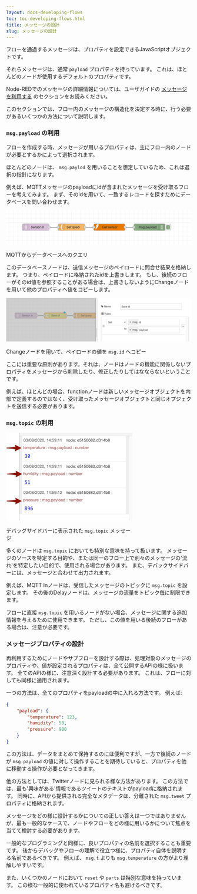 ```yaml
---
layout: docs-developing-flows
toc: toc-developing-flows.html
title: メッセージの設計
slug: メッセージの設計
---
```


フローを通過するメッセージは、プロパティを設定できるJavaScriptオブジェクトです。

それらメッセージは、通常 `payload` プロパティを持っています。
これは、ほとんどのノードが使用するデフォルトのプロパティです。

Node-REDでのメッセージの詳細情報については、ユーザガイドの [メッセージを利用する](/docs/user-guide/messages) のセクションをお読みください。

このセクションでは、フロー内のメッセージの構造化を決定する時に、行う必要があるいくつかの方法について説明します。

### `msg.payload` の利用

フローを作成する時、メッセージが用いるプロパティは、主にフロー内のノードが必要とするかによって選択されます。

ほとんどのノードは、 `msg.paylod` を用いることを想定しているため、これは選択の指針になります。

例えば、MQTTメッセージのpayloadにidが含まれたメッセージを受け取るフローを考えてみます。
まず、そのidを用いて、一致するレコードを探すためにデータベースを問い合わせます。

<div class="figure">
  <img src="images/mqtt-query.png" alt="MQTT to database query">
  <p class="caption">MQTTからデータベースへのクエリ</p>
</div>

このデータベースノードは、送信メッセージのペイロードに問合せ結果を格納します。
つまり、ペイロードに格納されたidを上書きします。
もし、後続のフローがそのid値を参照することがある場合は、上書きしないようにChangeノードを用いて他のプロパティへ値をコピーします。

<div class="figure">
  <img src="images/mqtt-query-save-id.png" alt="Using a Change node to copy the payload to msg.id">
  <p class="caption">Changeノードを用いて、ペイロードの値を <code>msg.id</code> へコピー</p>
</div>


ここには重要な原則があります。それは、ノードはノードの機能に関係しないプロパティをメッセージから削除したり、修正したりしてはなならないということです。

例えば、ほとんどの場合、functionノードは新しいメッセージオブジェクトを内部で定義するのではなく、受け取ったメッセージオブジェクトと同じオプジェクトを送信する必要があります。


### `msg.topic` の利用

<div style="width: 343px" class="figure align-right">
  <img src="images/debug-topic.png" alt="msg.topic shown in debug sidebar message">
  <p class="caption">デバッグサイドバーに表示された <code>msg.topic</code> メッセージ</p>
</div>

多くのノードは `msg.topic` においても特別な意味を持って扱います。
メッセージのソースを特定する目的や、または同一のフロー上で別々のメッセージの'流れ'を特定したい目的で、使用される場合があります。
また、デバックサイドバーには、メッセージと合わせて出力されます。

例えば、MQTT Inノードは、受信したメッセージのトピックに `msg.topic` を設定します。
その後のDelayノードは、メッセージの流量をトピック毎に制限できます。

フローに直接 `msg.topic` を用いるノードがない場合、メッセージに関する追加情報を与えるために使用できます。
ただし、この値を用いる後続のフローがある場合は、注意が必要です。


### メッセージプロパティの設計

再利用するためにノードやサブフローを設計する際は、処理対象のメッセージのプロパティや、値が設定されるプロパティは、全て公開するAPIの様に扱います。
全てのAPIの様に、注意深く設計する必要があります。
これは、フローに対しても同様に適用されます。

一つの方法は、全てのプロパティをpayloadの中に入れる方法です。
例えば:

```json
{
    "payload": {
        "temperature": 123,
        "humidity": 50,
        "pressure": 900
    }
}
```

この方法は、データをまとめて保持するのには便利ですが、一方で後続のノードが `msg.payload` の値に対して操作することを期待していると、プロパティを他に移動する操作が必要となってきます。

他の方法としては、Twitterノードに見られる様な方法があります。
この方法では、最も'興味がある'情報であるツイートのテキストがpayloadに格納されます。
同時に、APIから提供される完全なメタデータは、分離された `msg.tweet` プロパティに格納されます。

メッセージをどの様に設計するかについての正しい答えは一つではありませんが、最も一般的なケースで、ノードやフローをどの様に用いるかについて焦点を当てて検討する必要があります。

一般的なプログラミングと同様に、良いプロパティの名前を選択することも重要です。
後からデバッグやフローの理解で役立つ様に、プロパティ自体を説明する名前であるべきです。
例えば、 `msg.t` よりも `msg.temperature` の方がより理解しやすいです。

また、いくつかのノードにおいて `reset` や `parts` は特別な意味を持っています。
この様な一般的に使われているプロパティ名も避けるべきです。
